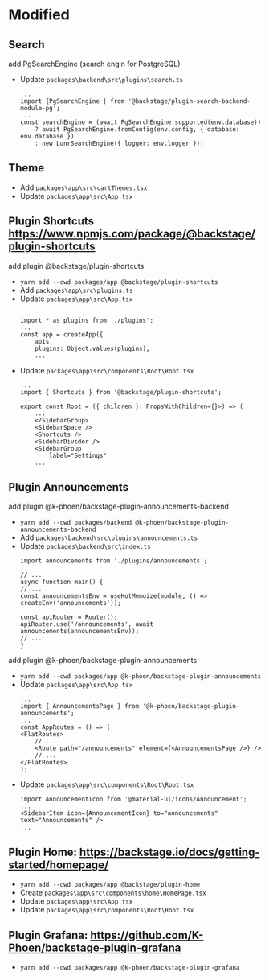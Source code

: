 # Modified

## Search
add PgSearchEngine (search engin for PostgreSQL)
- Update `packages\backend\src\plugins\search.ts`
    ```
    ...
    import {PgSearchEngine } from '@backstage/plugin-search-backend-module-pg';
    ...
    const searchEngine = (await PgSearchEngine.supported(env.database))
        ? await PgSearchEngine.fromConfig(env.config, { database: env.database })
        : new LunrSearchEngine({ logger: env.logger });
    ```

## Theme
- Add `packages\app\src\cartThemes.tsx`
- Update `packages\app\src\App.tsx`

## Plugin Shortcuts https://www.npmjs.com/package/@backstage/plugin-shortcuts
add plugin @backstage/plugin-shortcuts
- `yarn add --cwd packages/app @backstage/plugin-shortcuts`
- Add `packages\app\src\plugins.ts`
- Update `packages\app\src\App.tsx`
    ```
    ...
    import * as plugins from './plugins';
    ...
    const app = createApp({
        apis,
        plugins: Object.values(plugins),
        ...
    ```
- Update `packages\app\src\components\Root\Root.tsx`
    ```
    ...
    import { Shortcuts } from '@backstage/plugin-shortcuts';
    ...
    export const Root = ({ children }: PropsWithChildren<{}>) => (
        ...
        </SidebarGroup>
        <SidebarSpace />
        <Shortcuts />
        <SidebarDivider />
        <SidebarGroup
            label="Settings"
        ...
    ```

## Plugin Announcements
add plugin @k-phoen/backstage-plugin-announcements-backend
- `yarn add --cwd packages/backend @k-phoen/backstage-plugin-announcements-backend`
- Add `packages\backend\src\plugins\announcements.ts`
- Update `packages\backend\src\index.ts`
    ```
    import announcements from './plugins/announcements';

    // ...
    async function main() {
    // ...
    const announcementsEnv = useHotMemoize(module, () => createEnv('announcements'));

    const apiRouter = Router();
    apiRouter.use('/announcements', await announcements(announcementsEnv));
    // ...
    }
    ```
add plugin @k-phoen/backstage-plugin-announcements
- `yarn add --cwd packages/app @k-phoen/backstage-plugin-announcements`
- Update `packages\app\src\App.tsx`
    ```
    ...
    import { AnnouncementsPage } from '@k-phoen/backstage-plugin-announcements';
    ...
    const AppRoutes = () => (
    <FlatRoutes>
        // ...
        <Route path="/announcements" element={<AnnouncementsPage />} />
        // ...
    </FlatRoutes>
    );
    ```
- Update `packages\app\src\components\Root\Root.tsx`
    ```
    import AnnouncementIcon from '@material-ui/icons/Announcement';
    ...
    <SidebarItem icon={AnnouncementIcon} to="announcements" text="Announcements" />
    ...
    ```

## Plugin Home: https://backstage.io/docs/getting-started/homepage/
- `yarn add --cwd packages/app @backstage/plugin-home`
- Create `packages\app\src\components\home\HomePage.tsx`
- Update `packages\app\src\App.tsx`
- Update `packages\app\src\components\Root\Root.tsx`

## Plugin Grafana: https://github.com/K-Phoen/backstage-plugin-grafana
- `yarn add --cwd packages/app @k-phoen/backstage-plugin-grafana`